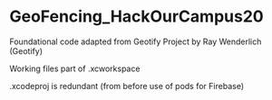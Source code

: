 # GeoFencing_HackOurCampus20


Foundational code adapted from Geotify Project by Ray Wenderlich (Geotify)

Working files part of .xcworkspace

.xcodeproj is redundant (from before use of pods for Firebase)



